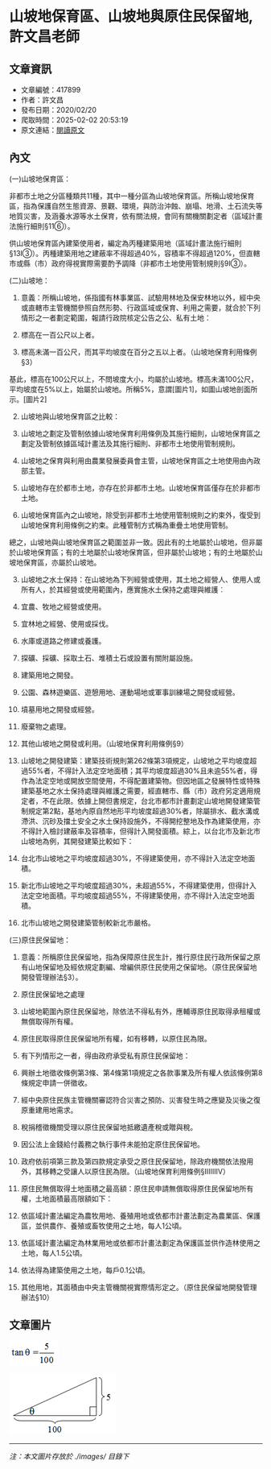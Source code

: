 # 山坡地保育區、山坡地與原住民保留地,許文昌老師

## 文章資訊
- 文章編號：417899
- 作者：許文昌
- 發布日期：2020/02/20
- 爬取時間：2025-02-02 20:53:19
- 原文連結：[閱讀原文](https://real-estate.get.com.tw/Columns/detail.aspx?no=417899)

## 內文
(一)山坡地保育區：

非都市土地之分區種類共11種，其中一種分區為山坡地保育區。所稱山坡地保育區，指為保護自然生態資源、景觀、環境，與防治沖蝕、崩塌、地滑、土石流失等地質災害，及涵養水源等水土保育，依有關法規，會同有關機關劃定者（區域計畫法施行細則§11⑥）。

供山坡地保育區內建築使用者，編定為丙種建築用地（區域計畫法施行細則§13Ⅰ③）。丙種建築用地之建蔽率不得超過40%，容積率不得超過120%，但直轄市或縣（市）政府得視實際需要酌予調降（非都市土地使用管制規則§9Ⅰ③）。

(二)山坡地：

1. 意義：所稱山坡地，係指國有林事業區、試驗用林地及保安林地以外，經中央或直轄市主管機關參照自然形勢、行政區域或保育、利用之需要，就合於下列情形之一者劃定範圍，報請行政院核定公告之公、私有土地：

1. 標高在一百公尺以上者。

2. 標高未滿一百公尺，而其平均坡度在百分之五以上者。（山坡地保育利用條例§3）

基此，標高在100公尺以上，不問坡度大小，均屬於山坡地。標高未滿100公尺，平均坡度在5%以上，始屬於山坡地。所稱5%，意謂[圖片1]，如圖山坡地剖面所示。[圖片2]

2. 山坡地與山坡地保育區之比較：

1. 山坡地之劃定及管制依據山坡地保育利用條例及其施行細則，山坡地保育區之劃定及管制依據區域計畫法及其施行細則、非都市土地使用管制規則。

2. 山坡地之保育與利用由農業發展委員會主管，山坡地保育區之土地使用由內政部主管。

3. 山坡地存在於都市土地，亦存在於非都市土地。山坡地保育區僅存在於非都市土地。

4. 山坡地保育區內之山坡地，除受到非都市土地使用管制規則之約束外，復受到山坡地保育利用條例之約束。此種管制方式稱為重疊土地使用管制。

總之，山坡地與山坡地保育區之範圍並非一致。因此有的土地屬於山坡地，但非屬於山坡地保育區；有的土地屬於山坡地保育區，但非屬於山坡地；有的土地屬於山坡地保育區，亦屬於山坡地。

3. 山坡地之水土保持：在山坡地為下列經營或使用，其土地之經營人、使用人或所有人，於其經營或使用範圍內，應實施水土保持之處理與維護︰

1. 宜農、牧地之經營或使用。

2. 宜林地之經營、使用或採伐。

3. 水庫或道路之修建或養護。

4. 探礦、採礦、採取土石、堆積土石或設置有關附屬設施。

5. 建築用地之開發。

6. 公園、森林遊樂區、遊憩用地、運動場地或軍事訓練場之開發或經營。

7. 墳墓用地之開發或經營。

8. 廢棄物之處理。

9. 其他山坡地之開發或利用。（山坡地保育利用條例§9）

4. 山坡地之開發建築：建築技術規則第262條第3項規定，山坡地之平均坡度超過55%者，不得計入法定空地面積；其平均坡度超過30%且未逾55%者，得作為法定空地或開放空間使用，不得配置建築物。但因地區之發展特性或特殊建築基地之水土保持處理與維護之需要，經直轄市、縣（市）政府另定適用規定者，不在此限。依據上開但書規定，台北市都市計畫劃定山坡地開發建築管制規定第2點，基地內原自然地形平均坡度超過30%者，除屬排水、截水溝或滯洪、沉砂及擋土安全之水土保持設施外，不得開挖整地及作為建築使用，亦不得計入檢討建蔽率及容積率，但得計入開發面積。綜上，以台北市及新北市山坡地為例，其開發建築比較如下：

1. 台北市山坡地之平均坡度超過30%，不得建築使用，亦不得計入法定空地面積。

2. 新北市山坡地之平均坡度超過30%，未超過55%，不得建築使用，但得計入法定空地面積。平均坡度超過55%，不得建築使用，亦不得計入法定空地面積。

3. 北市山坡地之開發建築管制較新北市嚴格。

(三)原住民保留地：

1. 意義：所稱原住民保留地，指為保障原住民生計，推行原住民行政所保留之原有山地保留地及經依規定劃編、增編供原住民使用之保留地。（原住民保留地開發管理辦法§3）。

2. 原住民保留地之處理

1. 山坡地範圍內原住民保留地，除依法不得私有外，應輔導原住民取得承租權或無償取得所有權。

2. 原住民取得原住民保留地所有權，如有移轉，以原住民為限。

3. 有下列情形之一者，得由政府承受私有原住民保留地：

1. 興辦土地徵收條例第3條、第4條第1項規定之各款事業及所有權人依該條例第8條規定申請一併徵收。

2. 經中央原住民族主管機關審認符合災害之預防、災害發生時之應變及災後之復原重建用地需求。

3. 稅捐稽徵機關受理以原住民保留地抵繳遺產稅或贈與稅。

4. 因公法上金錢給付義務之執行事件未能拍定原住民保留地。

4. 政府依前項第三款及第四款規定承受之原住民保留地，除政府機關依法撥用外，其移轉之受讓人以原住民為限。（山坡地保育利用條例§ⅠⅡⅢⅣ）

3. 原住民無償取得土地面積之最高額：原住民申請無償取得原住民保留地所有權，土地面積最高限額如下：

1. 依區域計畫法編定為農牧用地、養殖用地或依都市計畫法劃定為農業區、保護區，並供農作、養殖或畜牧使用之土地，每人1公頃。

2. 依區域計畫法編定為林業用地或依都市計畫法劃定為保護區並供作造林使用之土地，每人1.5公頃。

3. 依法得為建築使用之土地，每戶0.1公頃。

4. 其他用地，其面積由中央主管機關視實際情形定之。（原住民保留地開發管理辦法§10）

## 文章圖片

![圖片1](./images/417899_f19e6f8b.png)

![圖片2](./images/417899_9050b8bd.png)


---
*注：本文圖片存放於 ./images/ 目錄下*
